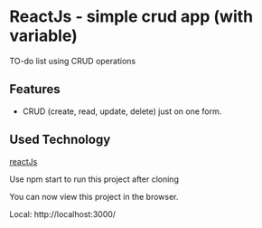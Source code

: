 # ReactJs - simple crud app (with variable)
TO-do list using CRUD operations

## Features
* CRUD (create, read, update, delete) just on one form.

## Used Technology
[reactJs](https://reactjs.org/) 

Use npm start to run this project after cloning 


You can now view this project in the browser.     

  Local: http://localhost:3000/  
